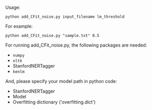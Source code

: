 Usage:

```
python add_CFit_noise.py input_filename lm_threshold
```

For example:

```
python add_CFit_noise.py "sample.txt" 0.5
```

For running add_CFit_noise.py, the following packages are needed:
- ```numpy```
- ```nltk```
- StanfordNERTagger
- ```kenlm```


And, please specify your model path in python code:
- StanfordNERTagger
- Model
- Overfitting dictionary ('overfitting.dict')
